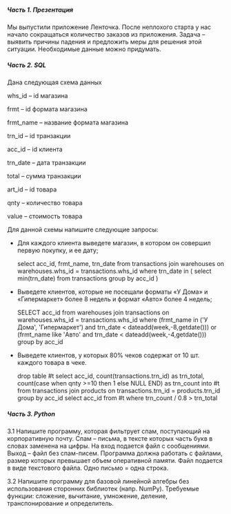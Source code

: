 ##### Часть 1. Презентация

Мы выпустили приложение Ленточка. После неплохого старта у нас начало сокращаться количество заказов из приложения.
Задача – выявить причины падения и предложить меры для решения этой ситуации. Необходимые данные можно придумать.

##### Часть 2. SQL
Дана следующая схема данных

whs_id – id магазина

frmt – id формата магазина

frmt_name – название формата магазина

trn_id – id транзакции

acc_id – id клиента

trn_date – дата транзакции

total – сумма транзакции

art_id – id товара

qnty – количество товара

value – стоимость товара

Для данной схемы напишите следующие запросы:
- Для каждого клиента выведете магазин, в котором он совершил
первую покупку, и ее дату;

	select acc_id, frmt_name, trn_date
	from transactions join warehouses on warehouses.whs_id = transactions.whs_id
	where trn_date in (
		select min(trn_date)
		from transactions
		group by acc_id
	)

- Выведете клиентов, которые не посещали форматы «У Дома» и
«Гипермаркет» более 8 недель и формат «Авто» более 4 недель;

	SELECT acc_id
	from warehouses join transactions on
		warehouses.whs_id = transactions.whs_id
		where (frmt_name in ('У Дома', 'Гипермаркет') and trn_date < dateadd(week,-8,getdate())) or (frmt_name like 'Авто' and trn_date < dateadd(week,-4,getdate()))
		group by acc_id

- Выведете клиентов, у которых 80% чеков содержат от 10 шт. каждого
товара в чеке.

	drop table #t
	select
		acc_id, 
		count(transactions.trn_id) as trn_total, 
		count(case when qnty >=10 then 1 else NULL END) as trn_count
	into #t
	from transactions join products on transactions.trn_id = products.trn_id
	group by acc_id
	select acc_id from #t where trn_count / 0.8 > trn_total

##### Часть 3. Python

3.1 Напишите программу, которая фильтрует спам, поступающий на корпоративную почту. Спам – письма, в тексте которых часть букв в
словах заменена на цифры. На вход подается файл с сообщениями.
Выход – файл без спам-писем.
Программа должна работать с файлами, размер которых превышает объем оперативной памяти. Файл подается в виде текстового файла.  Одно письмо = одна строка. 

3.2 Напишите программу для базовой линейной алгебры без использования сторонних библиотек (напр. NumPy).
Требуемые функции: сложение, вычитание, умножение, деление, транспонирование и определитель.

